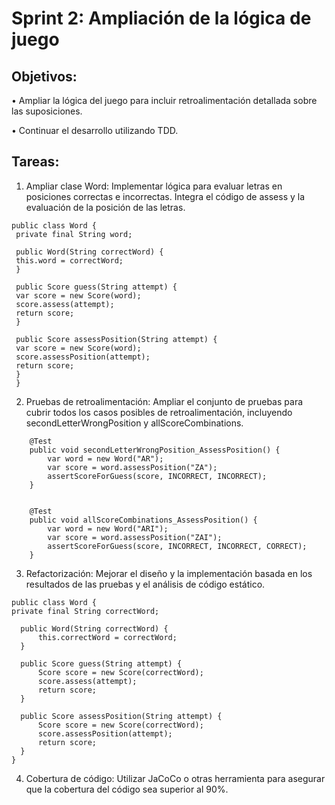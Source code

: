 # Sprint 2: Ampliación de la lógica de juego 

## Objetivos:
• Ampliar la lógica del juego para incluir retroalimentación detallada sobre las suposiciones.

• Continuar el desarrollo utilizando TDD.

## Tareas:
1. Ampliar clase Word: Implementar lógica para evaluar letras en posiciones correctas e incorrectas. Integra el código de assess y la evaluación de la posición de las letras.
  ```
public class Word {
   private final String word;

   public Word(String correctWord) {
   this.word = correctWord;
   }

   public Score guess(String attempt) {
   var score = new Score(word);
   score.assess(attempt);
   return score;
   }

   public Score assessPosition(String attempt) {
   var score = new Score(word);
   score.assessPosition(attempt);
   return score;
   }
   }
```
2. Pruebas de retroalimentación: Ampliar el conjunto de pruebas para cubrir todos los casos posibles de retroalimentación, incluyendo secondLetterWrongPosition y allScoreCombinations.
```
    @Test
    public void secondLetterWrongPosition_AssessPosition() {
        var word = new Word("AR");
        var score = word.assessPosition("ZA");
        assertScoreForGuess(score, INCORRECT, INCORRECT);
    }


    @Test
    public void allScoreCombinations_AssessPosition() {
        var word = new Word("ARI");
        var score = word.assessPosition("ZAI");
        assertScoreForGuess(score, INCORRECT, INCORRECT, CORRECT);
    }
  ```
3. Refactorización: Mejorar el diseño y la implementación basada en los resultados de las pruebas y el análisis de código estático.

  ```
public class Word {
private final String correctWord;

    public Word(String correctWord) {
        this.correctWord = correctWord;
    }

    public Score guess(String attempt) {
        Score score = new Score(correctWord);
        score.assess(attempt);
        return score;
    }

    public Score assessPosition(String attempt) {
        Score score = new Score(correctWord);
        score.assessPosition(attempt);
        return score;
    }
}
  ```

4. Cobertura de código: Utilizar JaCoCo o otras herramienta para asegurar que la cobertura del código sea superior al 90%.

